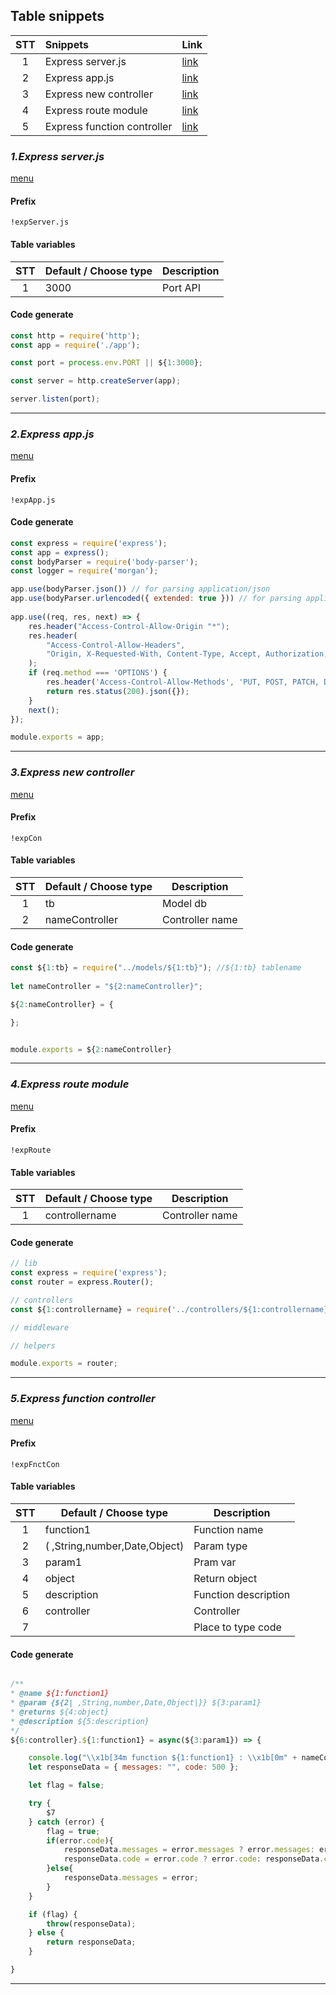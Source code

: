 ## Table snippets
|  STT  | Snippets                    | Link                                  |
| :---: | :-------------------------- | :------------------------------------ |
|   1   | Express server.js           | [link](#1Express-serverjs)            |
|   2   | Express app.js              | [link](#2Express-appjs)               |
|   3   | Express new controller      | [link](#3Express-new-controller)      |
|   4   | Express route module        | [link](#4Express-route-module)        |
|   5   | Express function controller | [link](#5Express-function-controller) |


### *1.Express server.js*
[menu](#Table-snippets)

#### Prefix
```
!expServer.js
```

#### Table variables

|  STT  | Default / Choose type | Description |
| :---: | --------------------- | ----------- |
|   1   | 3000                  | Port API    |

#### Code generate

``` Javascript
const http = require('http');
const app = require('./app');

const port = process.env.PORT || ${1:3000};

const server = http.createServer(app);

server.listen(port);
```

---
###

### *2.Express app.js*
[menu](#Table-snippets)

#### Prefix
```
!expApp.js
```

#### Code generate

``` Javascript
const express = require('express');
const app = express();
const bodyParser = require('body-parser');
const logger = require('morgan');

app.use(bodyParser.json()) // for parsing application/json
app.use(bodyParser.urlencoded({ extended: true })) // for parsing application/x-www-form-urlencoded
            
app.use((req, res, next) => {
    res.header("Access-Control-Allow-Origin "*");
    res.header(
        "Access-Control-Allow-Headers",
        "Origin, X-Requested-With, Content-Type, Accept, Authorization,  X-Access-Token"
    );
    if (req.method === 'OPTIONS') {
        res.header('Access-Control-Allow-Methods', 'PUT, POST, PATCH, DELETE, GET');
        return res.status(200).json({});
    }
    next();
});

module.exports = app;
```

---
###

### *3.Express new controller*
[menu](#Table-snippets)

#### Prefix
```
!expCon
```

#### Table variables

|  STT  | Default / Choose type | Description     |
| :---: | --------------------- | --------------- |
|   1   | tb                    | Model db        |
|   2   | nameController        | Controller name |

#### Code generate

``` Javascript
const ${1:tb} = require("../models/${1:tb}"); //${1:tb} tablename
            
let nameController = "${2:nameController}";

${2:nameController} = {

};


module.exports = ${2:nameController}
```

---
###

### *4.Express route module*
[menu](#Table-snippets)

#### Prefix
```
!expRoute
```

#### Table variables

|  STT  | Default / Choose type | Description     |
| :---: | --------------------- | --------------- |
|   1   | controllername        | Controller name |

#### Code generate

``` Javascript
// lib
const express = require('express');
const router = express.Router();

// controllers
const ${1:controllername} = require('../controllers/${1:controllername}');

// middleware

// helpers

module.exports = router;
```

---
###

### *5.Express function controller*
[menu](#Table-snippets)

#### Prefix
```
!expFnctCon
```

#### Table variables

|  STT  | Default / Choose type         | Description          |
| :---: | ----------------------------- | -------------------- |
|   1   | function1                     | Function name        |
|   2   | ( ,String,number,Date,Object) | Param type           |
|   3   | param1                        | Pram var             |
|   4   | object                        | Return object        |
|   5   | description                   | Function description |
|   6   | controller                    | Controller           |
|   7   |                               | Place to type code   |


#### Code generate

``` Javascript

/**
* @name ${1:function1}
* @param {${2| ,String,number,Date,Object|}} ${3:param1}
* @returns ${4:object}
* @description ${5:description}
*/
${6:controller}.${1:function1} = async(${3:param1}) => {

    console.log("\\x1b[34m function ${1:function1} : \\x1b[0m" + nameController);
    let responseData = { messages: "", code: 500 };

    let flag = false;

    try {
        $7
    } catch (error) {
        flag = true;
        if(error.code){
            responseData.messages = error.messages ? error.messages: error;
            responseData.code = error.code ? error.code: responseData.code;
        }else{
            responseData.messages = error;
        }
    }

    if (flag) {
        throw(responseData);
    } else {
        return responseData;
    }

}
```

---
###